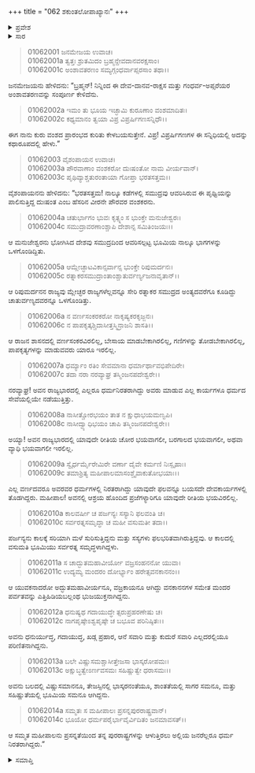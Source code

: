 +++
title = "062 ಶಕುಂತಲೋಪಾಖ್ಯಾನಃ"
+++

<details><summary>ಪ್ರವೇಶ</summary>


।।   ಓಂ ಓಂ ನಮೋ ನಾರಾಯಣಾಯ।।   ಶ್ರೀ ವೇದವ್ಯಾಸಾಯ ನಮಃ ।।

ಶ್ರೀ ಕೃಷ್ಣದ್ವೈಪಾಯನ ವೇದವ್ಯಾಸ ವಿರಚಿತ  

**ಶ್ರೀ ಮಹಾಭಾರತ**

**ಆದಿ ಪರ್ವ**

**ಸಂಭವ ಪರ್ವ**

**ಅಧ್ಯಾಯ 62**

</details>


<details><summary>ಸಾರ</summary>

ದುಃಷಂತನ ರಾಜ್ಯಭಾರ (1-10).

</details>


> 01062001 ಜನಮೇಜಯ ಉವಾಚ।  
01062001a ತ್ವತ್ತಃ ಶ್ರುತಮಿದಂ ಬ್ರಹ್ಮನ್ದೇವದಾನವರಕ್ಷಸಾಂ।  
01062001c ಅಂಶಾವತರಣಂ ಸಮ್ಯಗ್ಗಂಧರ್ವಾಪ್ಸರಸಾಂ ತಥಾ।।

ಜನಮೇಜಯನು ಹೇಳಿದನು: “ಬ್ರಹ್ಮನ್! ನಿನ್ನಿಂದ ಈ ದೇವ-ದಾನವ-ರಾಕ್ಷಸ ಮತ್ತು ಗಂಧರ್ವ-ಅಪ್ಸರೆಯರ ಅಂಶಾವತರಣವನ್ನು ಸಂಪೂರ್ಣ ಕೇಳಿದೆನು.

> 01062002a ಇಮಂ ತು ಭೂಯ ಇಚ್ಛಾಮಿ ಕುರೂಣಾಂ ವಂಶಮಾದಿತಃ।   
01062002c ಕಥ್ಯಮಾನಂ ತ್ವಯಾ ವಿಪ್ರ ವಿಪ್ರರ್ಷಿಗಣಸನ್ನಿಧೌ।।

ಈಗ ನಾನು ಕುರು ವಂಶದ ಪ್ರಾರಂಭದ ಕುರಿತು ಕೇಳಬಯಸುತ್ತೇನೆ. ವಿಪ್ರ! ವಿಪ್ರರ್ಷಿಗಣಗಳ ಈ ಸನ್ನಿಧಿಯಲ್ಲಿ ಅದನ್ನು ಕಥಾರೂಪದಲ್ಲಿ ಹೇಳು.”

> 01062003 ವೈಶಂಪಾಯನ ಉವಾಚ।  
01062003a ಪೌರವಾಣಾಂ ವಂಶಕರೋ ದುಃಷಂತೋ ನಾಮ ವೀರ್ಯವಾನ್।  
01062003c ಪೃಥಿವ್ಯಾಶ್ಚತುರಂತಾಯಾ ಗೋಪ್ತಾ ಭರತಸತ್ತಮ।।

ವೈಶಂಪಾಯನನು ಹೇಳಿದನು: “ಭರತಸತ್ತಮ! ನಾಲ್ಕೂ ಕಡೆಗಳಲ್ಲಿ ಸಮುದ್ರವು ಆವರಿಸಿರುವ ಈ ಪೃಥ್ವಿಯನ್ನು ಪಾಲಿಸುತ್ತಿದ್ದ ದುಃಷಂತ ಎಂಬ ಹೆಸರಿನ ವೀರನೇ ಪೌರವರ ವಂಶಕರನು.

> 01062004a ಚತುರ್ಭಾಗಂ ಭುವಃ ಕೃತ್ಸ್ನಂ ಸ ಭುಂಕ್ತೇ ಮನುಜೇಶ್ವರಃ।   
01062004c ಸಮುದ್ರಾವರಣಾಂಶ್ಚಾಪಿ ದೇಶಾನ್ಸ ಸಮಿತಿಂಜಯಃ।।

ಆ ಮನುಜೇಶ್ವರನು ಭೋಗಿಸಿದ ದೇಶವು ಸಮುದ್ರದಿಂದ ಆವರಿಸಲ್ಪಟ್ಟ ಭೂಮಿಯ ನಾಲ್ಕೂ ಭಾಗಗಳನ್ನು ಒಳಗೊಂಡಿದ್ದಿತು.

> 01062005a ಆಮ್ಲೇಚ್ಛಾಟವಿಕಾನ್ಸರ್ವಾನ್ಸ ಭುಂಕ್ತೇ ರಿಪುಮರ್ದನಃ।  
01062005c ರತ್ನಾಕರಸಮುದ್ರಾಂತಾಂಶ್ಚಾತುರ್ವರ್ಣ್ಯಜನಾವೃತಾನ್।।

ಆ ರಿಪುಮರ್ದನನ ರಾಜ್ಯವು ಮ್ಲೇಚ್ಛರ ರಾಜ್ಯಗಳೆಲ್ಲವನ್ನೂ ಸೇರಿ ರತ್ನಾಕರ ಸಮುದ್ರದ ಅಂತ್ಯದವರೆಗೂ ಕೂಡಿದ್ದು ಚಾತುರ್ವಣ್ಯದವರನ್ನೂ ಒಳಗೊಂಡಿತ್ತು.

> 01062006a ನ ವರ್ಣಸಂಕರಕರೋ ನಾಕೃಷ್ಯಕರಕೃಜ್ಜನಃ।  
01062006c ನ ಪಾಪಕೃತ್ಕಶ್ಚಿದಾಸೀತ್ತಸ್ಮಿನ್ರಾಜನಿ ಶಾಸತಿ।।

ಆ ರಾಜನ ಶಾಸನದಲ್ಲಿ ವರ್ಣಸಂಕರವಿರಲಿಲ್ಲ, ಬೇಸಾಯ ಮಾಡಬೇಕಾಗಿರಲಿಲ್ಲ, ಗಣಿಗಳನ್ನು ತೋಡಬೇಕಾಗಿರಲಿಲ್ಲ, ಪಾಪಕೃತ್ಯಗಳನ್ನು ಮಾಡುವವರು ಯಾರೂ ಇರಲಿಲ್ಲ.

> 01062007a ಧರ್ಮ್ಯಾಂ ರತಿಂ ಸೇವಮಾನಾ ಧರ್ಮಾರ್ಥಾವಭಿಪೇದಿರೇ।  
01062007c ತದಾ ನರಾ ನರವ್ಯಾಘ್ರ ತಸ್ಮಿಂಜನಪದೇಶ್ವರೇ।।

ನರವ್ಯಾಘ್ರ! ಅವನ ರಾಜ್ಯಭಾರದಲ್ಲಿ ಎಲ್ಲರೂ ಧರ್ಮನಿರತರಾಗಿದ್ದು ಅವರು ಮಾಡುವ ಎಲ್ಲ ಕಾರ್ಯಗಳೂ ಧರ್ಮದ ಸೇವೆಯಲ್ಲಿಯೇ ನಡೆಯುತ್ತಿತ್ತು.

> 01062008a ನಾಸೀತ್ಚೋರಭಯಂ ತಾತ ನ ಕ್ಷುಧಾಭಯಮಣ್ವಪಿ।   
01062008c ನಾಸೀದ್ವ್ಯಾಧಿಭಯಂ ಚಾಪಿ ತಸ್ಮಿಂಜನಪದೇಶ್ವರೇ।।

ಅಯ್ಯಾ! ಅವನ ರಾಜ್ಯಭಾರದಲ್ಲಿ ಯಾವುದೇ ರೀತಿಯ ಚೋರ ಭಯವಾಗಲೀ, ಬರಗಾಲದ ಭಯವಾಗಲೀ, ಅಥವಾ ವ್ಯಾಧಿ ಭಯವಾಗಲೀ ಇರಲಿಲ್ಲ.

> 01062009a ಸ್ವೈರ್ಧರ್ಮೈರೇಮಿರೇ ವರ್ಣಾ ದೈವೇ ಕರ್ಮಣಿ ನಿಃಸ್ಪೃಹಾಃ।  
01062009c ತಮಾಶ್ರಿತ್ಯ ಮಹೀಪಾಲಮಾಸಂಶ್ಚೈವಾಕುತೋಭಯಾಃ।।

ಎಲ್ಲ ವರ್ಣದವರೂ ಅವರವರ ಧರ್ಮಗಳಲ್ಲಿ ನಿರತರಾಗಿದ್ದು ಯಾವುದೇ ಫಲವನ್ನೂ ಬಯಸದೇ ದೇವಕಾರ್ಯಗಳಲ್ಲಿ ತೊಡಗಿದ್ದರು. ಮಹೀಪಾಲ! ಅವನಲ್ಲಿ ಆಶ್ರಯ ಹೊಂದಿದ ಪ್ರಜೆಗಳ್ಯಾರಿಗೂ ಯಾವುದೇ ರೀತಿಯ ಭಯವಿರಲಿಲ್ಲ.

> 01062010a ಕಾಲವರ್ಷೀ ಚ ಪರ್ಜನ್ಯಃ ಸಸ್ಯಾನಿ ಫಲವಂತಿ ಚ।  
01062010c ಸರ್ವರತ್ನಸಮೃದ್ಧಾ ಚ ಮಹೀ ವಸುಮತೀ ತದಾ।।

ಪರ್ಜನ್ಯನು ಕಾಲಕ್ಕೆ ಸರಿಯಾಗಿ ಮಳೆ ಸುರಿಸುತ್ತಿದ್ದನು ಮತ್ತು ಸಸ್ಯಗಳು ಫಲಭರಿತವಾಗಿರುತ್ತಿದ್ದವು. ಆ ಕಾಲದಲ್ಲಿ ವಸುಮತಿ ಭೂಮಿಯು ಸರ್ವರತ್ನ ಸಮೃದ್ಧಳಾಗಿದ್ದಳು.

> 01062011a ಸ ಚಾದ್ಭುತಮಹಾವೀರ್ಯೋ ವಜ್ರಸಂಹನನೋ ಯುವಾ।  
01062011c ಉದ್ಯಮ್ಯ ಮಂದರಂ ದೋರ್ಭ್ಯಾಂ ಹರೇತ್ಸವನಕಾನನಂ।।

ಆ ಯುವಕನಾದರೋ ಅದ್ಭುತಮಹಾವೀರ್ಯನೂ, ವಜ್ರಕಾಯನೂ ಆಗಿದ್ದು ವನಕಾನನಗಳ ಸಮೇತ ಮಂದರ ಪರ್ವತವನ್ನು ಎತ್ತಿಹಿಡಿಯಬಲ್ಲಂಥ ಭುಜಯುಕ್ತನಾಗಿದ್ದನು.

> 01062012a ಧನುಷ್ಯಥ ಗದಾಯುದ್ಧೇ ತ್ಸರುಪ್ರಹರಣೇಷು ಚ।  
01062012c ನಾಗಪೃಷ್ಠೇಽಶ್ವಪೃಷ್ಠೇ ಚ ಬಭೂವ ಪರಿನಿಷ್ಠಿತಃ।।

ಅವನು ಧನುರ್ಯುದ್ಧ, ಗದಾಯುದ್ಧ, ಖಡ್ಗ ಪ್ರಹಾರ, ಆನೆ ಸವಾರಿ ಮತ್ತು ಕುದುರೆ ಸವಾರಿ ಎಲ್ಲದರಲ್ಲಿಯೂ ಪರಿಣಿತನಾಗಿದ್ದನು.

> 01062013a ಬಲೇ ವಿಷ್ಣುಸಮಶ್ಚಾಸೀತ್ತೇಜಸಾ ಭಾಸ್ಕರೋಪಮಃ।  
01062013c ಅಕ್ಷುಬ್ಧತ್ವೇಽರ್ಣವಸಮಃ ಸಹಿಷ್ಣುತ್ವೇ ಧರಾಸಮಃ।।

ಅವನು ಬಲದಲ್ಲಿ ವಿಷ್ಣುಸಮಾನನೂ, ತೇಜಸ್ಸಿನಲ್ಲಿ ಭಾಸ್ಕರನಂತೆಯೂ, ಶಾಂತತೆಯಲ್ಲಿ ಸಾಗರ ಸಮನೂ, ಮತ್ತು ಸಹಿಷ್ಣುತೆಯಲ್ಲಿ ಭೂಮಿಯ ಸಮನೂ ಆಗಿದ್ದನು.

> 01062014a ಸಮ್ಮತಃ ಸ ಮಹೀಪಾಲಃ ಪ್ರಸನ್ನಪುರರಾಷ್ಟ್ರವಾನ್।  
01062014c ಭೂಯೋ ಧರ್ಮಪರೈರ್ಭಾವೈರ್ವಿದಿತಂ ಜನಮಾವಸತ್।।

ಆ ಸಮ್ಮತ ಮಹೀಪಾಲನು ಪ್ರಸನ್ನತೆಯಿಂದ ತನ್ನ ಪುರರಾಷ್ಟ್ರಗಳನ್ನು ಆಳುತ್ತಿರಲು ಅಲ್ಲಿಯ ಜನರೆಲ್ಲರೂ ಧರ್ಮ ನಿರತರಾಗಿದ್ದರು.”

<details><summary>ಸಮಾಪ್ತಿ</summary>

ಇತಿ ಶ್ರೀ ಮಹಾಭಾರತೇ ಆದಿಪರ್ವಣಿ ಸಂಭವಪರ್ವಣಿ ಶಕುಂತಲೋಪಾಖ್ಯಾನೇ ದ್ವಿಷಷ್ಟಿತಮೋಽಧ್ಯಾಯಃ।।  
ಇದು ಶ್ರೀ ಮಹಾಭಾರತದಲ್ಲಿ ಆದಿಪರ್ವದಲ್ಲಿ ಸಂಭವ ಪರ್ವದಲ್ಲಿ ಶಕುಂತಲೋಪಾಖ್ಯಾನದಲ್ಲಿ ಅರವತ್ತೆರಡನೆಯ ಅಧ್ಯಾಯವು.

</details>

